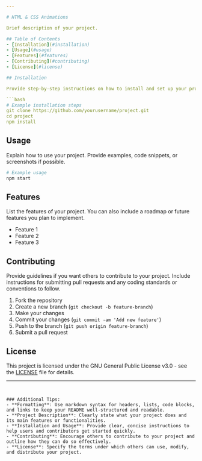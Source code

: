 ```yaml
---

# HTML & CSS Animations

Brief description of your project.

## Table of Contents
- [Installation](#installation)
- [Usage](#usage)
- [Features](#features)
- [Contributing](#contributing)
- [License](#license)

## Installation

Provide step-by-step instructions on how to install and set up your project. Include any prerequisites or dependencies that need to be installed beforehand.

```bash
# Example installation steps
git clone https://github.com/yourusername/project.git
cd project
npm install
```

## Usage

Explain how to use your project. Provide examples, code snippets, or screenshots if possible.

```bash
# Example usage
npm start
```

## Features

List the features of your project. You can also include a roadmap or future features you plan to implement.

- Feature 1
- Feature 2
- Feature 3

## Contributing

Provide guidelines if you want others to contribute to your project. Include instructions for submitting pull requests and any coding standards or conventions to follow.

1. Fork the repository
2. Create a new branch (`git checkout -b feature-branch`)
3. Make your changes
4. Commit your changes (`git commit -am 'Add new feature'`)
5. Push to the branch (`git push origin feature-branch`)
6. Submit a pull request

## License

This project is licensed under the GNU General Public License v3.0 - see the [LICENSE](LICENSE) file for details.

---
```


### Additional Tips:
- **Formatting**: Use markdown syntax for headers, lists, code blocks, and links to keep your README well-structured and readable.
- **Project Description**: Clearly state what your project does and its main features or functionalities.
- **Installation and Usage**: Provide clear, concise instructions to help users and contributors get started quickly.
- **Contributing**: Encourage others to contribute to your project and outline how they can do so effectively.
- **License**: Specify the terms under which others can use, modify, and distribute your project.

